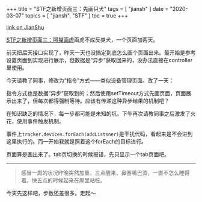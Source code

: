 +++
title = "STF之新增页面三：先画只犬"
tags = [
    "jiansh"
]
date = "2020-03-07"
topics = [
    "jiansh",
    "STF"
]
toc = true
+++



[link on JianShu](https://www.jianshu.com/p/536d91d004a8)

[STF之新增页面三：照猫画虎](https://www.jianshu.com/p/a2a4e186fc77)画虎不成反类犬，一个页面加两天。

前天把后天接口实现了，昨天一天也没搞定到底怎么画个页面出来。最开始是参考设置页面到实现进行展示，但数据是“异步”获取回来的，没办法直接在controller里使用。

今天请教了同事，修改为“指令”方式——类似设备管理页面。改了一天：

指令方式也是数据“异步”获取到的；然后使用setTimeout方式先画页面，页面展示出来了，但每次都得强制等待。应该有传递这种异步结果的机制吧？

在知识缺乏的情况下，每一步都可能是未知的坑。下午再次请教同事之后激发了火花，使用事件触发机制。

事件上`tracker.devices.forEach(addListsner)`是干扰代码，看起来是不会进到这里执行的。而一开始我就是照着这个forEach的目标进行。

页面算是画出来了。tab页切换的时候报错，先只显示一个tab页面吧。

--- 
>感冒一周的状况昨晚突然加重，三点醒来，鼻塞嘴巴烫，一直不怎么睡得着。快五点的时候起来在屋里站桩。

今天先这样吧，步数还差很多。走起～
